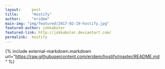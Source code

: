 ```yaml
---
layout:     post
title:      "Hostify"
author:     "eridem"
main-img: "img/featured/2017-02-19-hostify.jpg"
featured-author: jokkaboler
featured-link: http://jokkaboler.deviantart.com/
permalink:  hostify
---
```

{% include external-markdown.markdown url="https://raw.githubusercontent.com/eridem/hostify/master/README.md" %}
